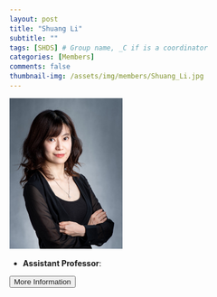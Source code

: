 ```yaml
---
layout: post
title: "Shuang Li"
subtitle: ""
tags: [SHDS] # Group name, _C if is a coordinator
categories: [Members]
comments: false
thumbnail-img: /assets/img/members/Shuang_Li.jpg
---
```


<!-- photo -->
<!-- size: 200px width use html-->
<img
    src="../../assets/img/members/Shuang_Li.jpg"
    alt="Shuang Li"
    style="width: 200px; align: left;"
/>

<!-- bio -->
- **Assistant Professor**:

<p>
    <button class="button">
    <a
        href=""
        style="text-decoration: none"
        >More Information</a
    >
    </button>
</p>